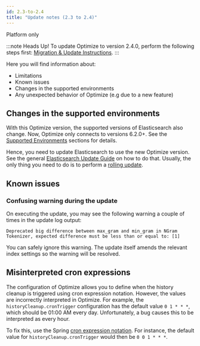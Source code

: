 ```yaml
---
id: 2.3-to-2.4
title: "Update notes (2.3 to 2.4)"
---
```


<span class="badge badge--platform">Platform only</span>

:::note Heads Up!
To update Optimize to version 2.4.0, perform the following steps first: [Migration & Update Instructions](./instructions.md).
:::

Here you will find information about:

* Limitations
* Known issues
* Changes in the supported environments
* Any unexpected behavior of Optimize (e.g due to a new feature)

## Changes in the supported environments

With this Optimize version, the supported versions of Elasticsearch also change. Now, Optimize only connects to versions 6.2.0+. See the [Supported Environments](./../../../reference/supported-environments.md/#elasticsearch) sections for details.

Hence, you need to update Elasticsearch to use the new Optimize version. See the general [Elasticsearch Update Guide](https://www.elastic.co/guide/en/elasticsearch/reference/current/setup-upgrade.html) on how to do that. Usually, the only thing you need to do is to perform a [rolling update](https://www.elastic.co/guide/en/elasticsearch/reference/current/rolling-upgrades.html).

## Known issues

### Confusing warning during the update

On executing the update, you may see the following warning a couple of times in the update log output:

```
Deprecated big difference between max_gram and min_gram in NGram Tokenizer, expected difference must be less than or equal to: [1]
```

You can safely ignore this warning. The update itself amends the relevant index settings so the warning will be resolved.

## Misinterpreted cron expressions

The configuration of Optimize allows you to define when the history cleanup is triggered using cron expression notation. However, the values are incorrectly interpreted in Optimize. For example, the `historyCleanup.cronTrigger` configuration has the default value `0 1 * * *`, which should be 01:00 AM every day. Unfortunately, a bug causes this to be interpreted as every hour.

To fix this, use the Spring [cron expression notation](https://docs.spring.io/spring/docs/current/javadoc-api/org/springframework/scheduling/support/CronSequenceGenerator.html). For instance, the default value for `historyCleanup.cronTrigger` would then be `0 0 1 * * *`.
